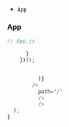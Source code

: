 




























```js

```







- `App`




### App


```js
// App.js

      }
    })();


          )}
        />
          path="/"
          />
          />
  );
}

```




```js
```






